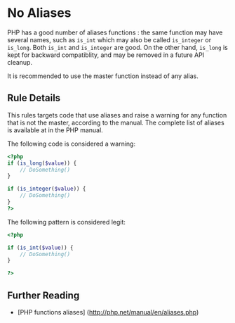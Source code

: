 <!-- PHP Manual -->
# No Aliases

PHP has a good number of aliases functions : the same function may have several names, such as `is_int` which may also be called `is_integer` or `is_long`. Both 
`is_int` and `is_integer` are good. On the other hand, `is_long` is kept for backward compatiblity, and may be removed in a future API cleanup. 

It is recommended to use the master function instead of any alias.


## Rule Details

This rules targets code that use aliases and raise a warning for any function that is not the master, according to the manual. The complete list of aliases is available at in the PHP manual.

The following code is considered a warning:

```php
<?php
if (is_long($value)) { 
	// DoSomething()
}

if (is_integer($value)) { 
	// DoSomething()
}
?>
```


The following pattern is considered legit:

```php
<?php

if (is_int($value)) { 
	// DoSomething()
}

?>
```

<!--
## When Not To Use It

-->

## Further Reading 

* [PHP functions aliases] (http://php.net/manual/en/aliases.php)

